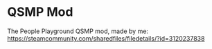 # QSMP Mod
The People Playground QSMP mod, made by me:
https://steamcommunity.com/sharedfiles/filedetails/?id=3120237838
